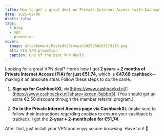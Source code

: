 ```yaml
---
title: How to get a great deal on Private Internet Access (with Cashback!)
date: 2025-02-08
draft: false
tags:
  - blog
  - vpn
  - promotion
cover:
  image: attachement/Pasted%20image%2020250207173116.png
  alt: PIA VPN promotion
  caption: One of the best VPN deals
---
```

Looking for a great VPN deal? Here’s how I got **2 years + 2 months of Private Internet Access (PIA) for just €51.74**, which is **€47.68 cashback**—making it an absolute steal. Follow these steps to do the same:

1. **Sign up for CashbackXL** via[https://www.cashbackxl.nl/](https://www.cashbackxl.nl?share=jeroen-5ebbb3). (You should get an extra €2.50 discount through the member referral program.)
   
2. **Go to the Private Internet Access page via CashbackXL** (make sure to follow their instructions regarding cookies to ensure your cashback is tracked). I got the **2-year + 2-month plan for €51,74**.

After that, just install your VPN and enjoy secure browsing. Have fun! 🚀